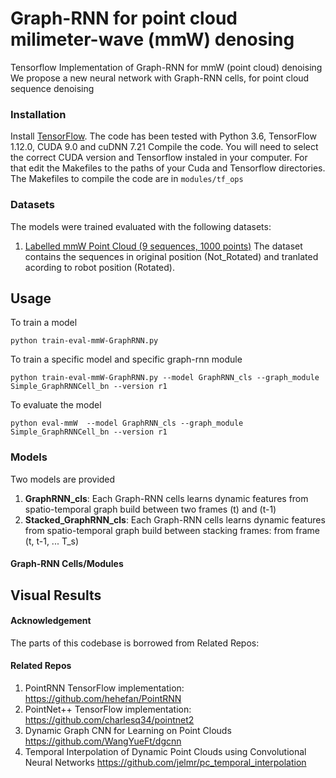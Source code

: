 # Graph-RNN for point cloud milimeter-wave (mmW) denosing

Tensorflow Implementation of Graph-RNN for mmW (point cloud) denoising
We propose a new neural network with Graph-RNN cells, for point cloud sequence denoising

### Installation

Install <a href="https://www.tensorflow.org/get_started/os_setup" target="_blank">TensorFlow</a>. The code has been tested with Python 3.6, TensorFlow 1.12.0, CUDA 9.0 and cuDNN 7.21
Compile the code. You will need to select the correct CUDA version and Tensorflow instaled in your computer. For that edit the Makefiles to the paths of your Cuda and Tensorflow directories.
The Makefiles to compile the code are in `modules/tf_ops`

### Datasets
The models were trained  evaluated with the following datasets:
1. [Labelled mmW Point Cloud (9 sequences, 1000 points)](https://drive.google.com/drive/folders/1dHwhJ9NzrVlGN91MHuaodX62HMzftcN8)
The dataset contains the sequences in original position (Not_Rotated) and tranlated acording to robot position  (Rotated).

## Usage

To train a model

    python train-eval-mmW-GraphRNN.py 

To train a specific model and specific graph-rnn module

    python train-eval-mmW-GraphRNN.py --model GraphRNN_cls --graph_module Simple_GraphRNNCell_bn --version r1 

To evaluate the model

    python eval-mmW  --model GraphRNN_cls --graph_module Simple_GraphRNNCell_bn --version r1 

### Models
Two models are provided
1. **GraphRNN_cls**: Each Graph-RNN cells learns dynamic features from spatio-temporal graph build between two frames (t) and (t-1) 
3. **Stacked_GraphRNN_cls**: Each Graph-RNN cells learns dynamic features from spatio-temporal graph build between stacking frames: from frame (t, t-1, ... T_s)
 
#### Graph-RNN Cells/Modules

## Visual Results



#### Acknowledgement
The parts of this codebase is borrowed from Related Repos:
#### Related Repos
1. PointRNN TensorFlow implementation: https://github.com/hehefan/PointRNN
2. PointNet++ TensorFlow implementation: https://github.com/charlesq34/pointnet2
3. Dynamic Graph CNN for Learning on Point Clouds https://github.com/WangYueFt/dgcnn
4. Temporal Interpolation of Dynamic Point Clouds using Convolutional Neural Networks https://github.com/jelmr/pc_temporal_interpolation

